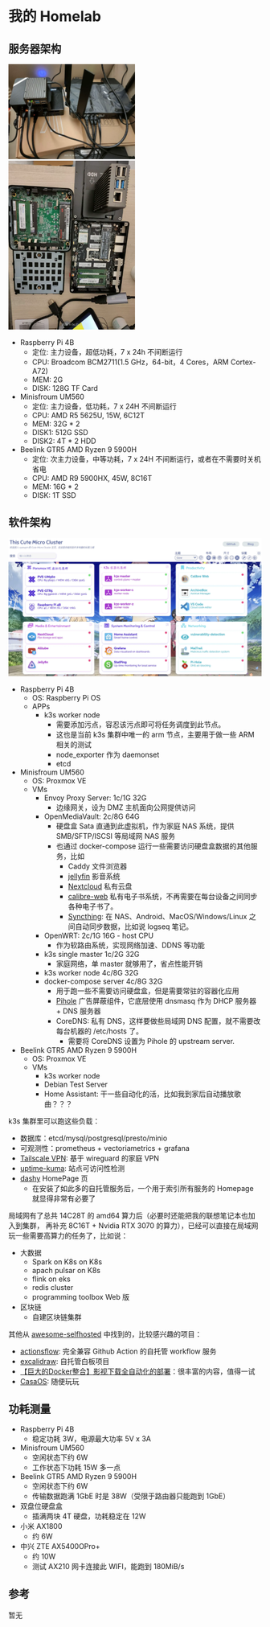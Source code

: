 # 我的 Homelab

## 服务器架构

<img src="_img/my-homelab.webp" style="width:50%">
<img src="_img/my-homlab-internal.webp" style="width:50%">


- Raspberry Pi 4B
  - 定位: 主力设备，超低功耗，7 x 24h 不间断运行
  - CPU: Broadcom BCM2711(1.5 GHz，64-bit，4 Cores，ARM Cortex-A72)
  - MEM: 2G
  - DISK: 128G TF Card
- Minisfroum UM560
  - 定位: 主力设备，低功耗，7 x 24H 不间断运行
  - CPU: AMD R5 5625U, 15W, 6C12T
  - MEM: 32G * 2
  - DISK1: 512G SSD
  - DISK2: 4T * 2 HDD
- Beelink GTR5 AMD Ryzen 9 5900H
  - 定位: 次主力设备，中等功耗，7 x 24H 不间断运行，或者在不需要时关机省电
  - CPU: AMD R9 5900HX, 45W, 8C16T
  - MEM: 16G * 2
  - DISK: 1T SSD

## 软件架构

![](_img/dashy-hompage.webp "Homlab 面板（旧版）")

- Raspberry Pi 4B
  - OS: Raspberry Pi OS
  - APPs
    - k3s worker node
      - 需要添加污点，容忍该污点即可将任务调度到此节点。
      - 这也是当前 k3s 集群中唯一的 arm 节点，主要用于做一些 ARM 相关的测试
      - node_exporter 作为 daemonset
      - etcd
- Minisfroum UM560
  - OS: Proxmox VE
  - VMs
    - Envoy Proxy Server: 1c/1G 32G
      - 边缘网关，设为 DMZ 主机面向公网提供访问
    - OpenMediaVault: 2c/8G 64G
      - 硬盘盒 Sata 直通到此虚拟机，作为家庭 NAS 系统，提供 SMB/SFTP/ISCSI 等局域网 NAS 服务
      - 也通过 docker-compose 运行一些需要访问硬盘盒数据的其他服务，比如
        - Caddy 文件浏览器
        - [jellyfin](https://github.com/jellyfin/jellyfin) 影音系统
        - [Nextcloud](https://github.com/nextcloud) 私有云盘
        - [calibre-web](https://github.com/janeczku/calibre-web) 私有电子书系统，不再需要在每台设备之间同步各种电子书了。
        - [Syncthing](https://github.com/syncthing/syncthing): 在 NAS、Android、MacOS/Windows/Linux 之间自动同步数据，比如说 logseq 笔记。
    - OpenWRT: 2c/1G 16G - host CPU
      - 作为软路由系统，实现网络加速、DDNS 等功能
    - k3s single master 1c/2G 32G
      - 家庭网络，单 master 就够用了，省点性能开销
    - k3s worker node 4c/8G 32G
    - docker-compose server 4c/8G 32G
      - 用于跑一些不需要访问硬盘盒，但是需要常驻的容器化应用
      - [Pihole](https://github.com/pi-hole/pi-hole) 广告屏蔽组件，它底层使用 dnsmasq 作为 DHCP 服务器 + DNS 服务器
      - CoreDNS: 私有 DNS，这样要做些局域网 DNS 配置，就不需要改每台机器的 /etc/hosts 了。
        - 需要将 CoreDNS 设置为 Pihole 的 upstream server.
- Beelink GTR5 AMD Ryzen 9 5900H
  - OS: Proxmox VE
  - VMs
    - k3s worker node
    - Debian Test Server
    - Home Assistant: 干一些自动化的活，比如我到家后自动播放歌曲？？？


k3s 集群里可以跑这些负载：

- 数据库：etcd/mysql/postgresql/presto/minio
- 可观测性：prometheus + vectoriametrics + grafana
- [Tailscale VPN](https://github.com/tailscale/tailscale): 基于 wireguard 的家庭 VPN
- [uptime-kuma](https://github.com/louislam/uptime-kuma): 站点可访问性检测
- [dashy](https://github.com/lissy93/dashy) HomePage 页
  - 在安装了如此多的自托管服务后，一个用于索引所有服务的 Homepage 就显得非常有必要了

局域网有了总共 14C28T 的 amd64 算力后（必要时还能把我的联想笔记本也加入到集群， 再补充 8C16T + Nvidia RTX 3070 的算力），已经可以直接在局域网玩一些需要高算力的任务了，比如说：

- 大数据
  - Spark on K8s on K8s
  - apach pulsar on K8s
  - flink on eks
  - redis cluster
  - programming toolbox Web 版
- 区块链
  - 自建区块链集群


其他从 [awesome-selfhosted](https://github.com/awesome-selfhosted/awesome-selfhosted) 中找到的，比较感兴趣的项目：

- [actionsflow](https://github.com/actionsflow/actionsflow): 完全兼容 Github Action 的自托管 workflow 服务
- [excalidraw](https://github.com/excalidraw/excalidraw): 自托管白板项目
- [【巨大的Docker整合】影视下载全自动化的部署](https://blog.ddsrem.com/archives/film)：很丰富的内容，值得一试
- [CasaOS](https://github.com/IceWhaleTech/CasaOS): 随便玩玩

## 功耗测量

- Raspberry Pi 4B
  - 稳定功耗 3W，电源最大功率 5V x 3A
- Minisfroum UM560
  - 空闲状态下约 6W
  - 工作状态下功耗 15W 多一点
- Beelink GTR5 AMD Ryzen 9 5900H
  - 空闲状态下约 6W
  - 传输数据跑满 1GbE 时是 38W（受限于路由器只能跑到 1GbE）
- 双盘位硬盘盒
  - 插满两块 4T 硬盘，功耗稳定在 12W
- 小米 AX1800
  - 约 6W
- 中兴 ZTE AX5400OPro+
  - 约 10W
  - 测试 AX210 网卡连接此 WIFI，能跑到 180MiB/s


## 参考

暂无
